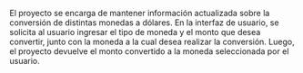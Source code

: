 El proyecto se encarga de mantener información actualizada sobre la conversión de distintas monedas a dólares. En la interfaz de usuario, se solicita al usuario ingresar el tipo de moneda y el monto que desea convertir, junto con la moneda a la cual desea realizar la conversión. Luego, el proyecto devuelve el monto convertido a la moneda seleccionada por el usuario.
